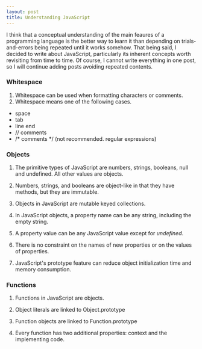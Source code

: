 ```yaml
---
layout: post
title: Understanding JavaScript
---
```


I think that a conceptual understanding of the main feaures of a programming language is the better way to learn it than depending on trials-and-errors being repeated until it works somehow. That being said, I decided to write about JavaScript, particularly its inherent concepts worth revisiting from time to time. Of course, I cannot write everything in one post, so I will continue adding posts avoiding repeated contents.


### Whitespace
1. Whitespace can be used when formatting characters or comments.
2. Whitespace means one of the following cases.
 - space
 - tab
 - line end
 - // comments
 - /* comments */ (not recommended. regular expressions)

### Objects
1. The primitive types of JavaScript are numbers, strings, booleans, null and undefined. All other values are objects.

2. Numbers, strings, and booleans are object-like in that they have methods, but they are immutable.

3. Objects in JavaScript are mutable keyed collections.

4. In JavaScript objects, a property name can be any string, including the empty string.

5. A property value can be any JavaScript value except for *undefined*.

6. There is no constraint on the names of new properties or on the values of properties.

7. JavaScript's prototype feature can reduce object initialization time and memory consumption.

### Functions

1. Functions in JavaScript are objects.

2. Object literals are linked to Object.prototype

3. Function objects are linked to Function.prototype

4. Every function has two additional properties: context and the implementing code.


